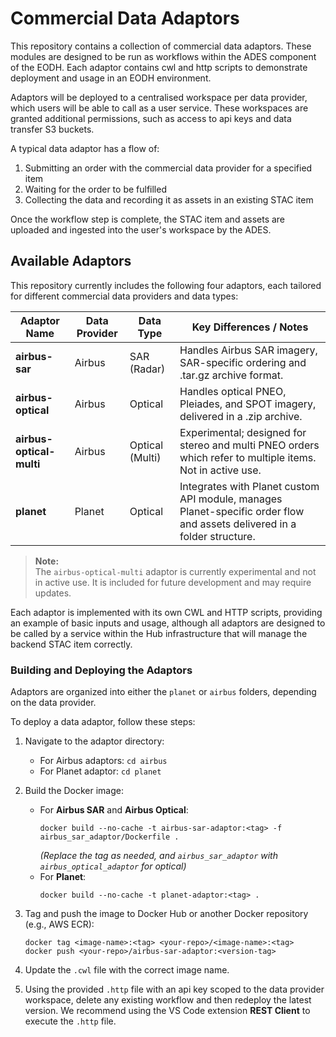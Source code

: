 # Commercial Data Adaptors

This repository contains a collection of commercial data adaptors. These modules are designed to be run as workflows within the ADES component of the EODH. Each adaptor contains cwl and http scripts to demonstrate deployment and usage in an EODH environment. 

Adaptors will be deployed to a centralised workspace per data provider, which users will be able to call as a user service. These workspaces are granted additional permissions, such as access to api keys and data transfer S3 buckets.

A typical data adaptor has a flow of:
1. Submitting an order with the commercial data provider for a specified item
2. Waiting for the order to be fulfilled
3. Collecting the data and recording it as assets in an existing STAC item

Once the workflow step is complete, the STAC item and assets are uploaded and ingested into the user's workspace by the ADES.

## Available Adaptors

This repository currently includes the following four adaptors, each tailored for different commercial data providers and data types:

| Adaptor Name         | Data Provider | Data Type         | Key Differences / Notes                                      |
|----------------------|--------------|-------------------|--------------------------------------------------------------|
| **airbus-sar**       | Airbus       | SAR (Radar)       | Handles Airbus SAR imagery, SAR-specific ordering and .tar.gz archive format. |
| **airbus-optical**   | Airbus       | Optical           | Handles optical PNEO, Pleiades, and SPOT imagery, delivered in a .zip archive. |
| **airbus-optical-multi** | Airbus   | Optical (Multi)   | Experimental; designed for stereo and multi PNEO orders which refer to multiple items. Not in active use. |
| **planet**           | Planet       | Optical           | Integrates with Planet custom API module, manages Planet-specific order flow and assets delivered in a folder structure.        |

> **Note:**  
> The `airbus-optical-multi` adaptor is currently experimental and not in active use. It is included for future development and may require updates.

Each adaptor is implemented with its own CWL and HTTP scripts, providing an example of basic inputs and usage, although all adaptors are designed to be called by a service within the Hub infrastructure that will manage the backend STAC item correctly.

### Building and Deploying the Adaptors

Adaptors are organized into either the `planet` or `airbus` folders, depending on the data provider.

To deploy a data adaptor, follow these steps:

1. Navigate to the adaptor directory:
   - For Airbus adaptors: `cd airbus`
   - For Planet adaptor: `cd planet`

2. Build the Docker image:
   - For **Airbus SAR** and **Airbus Optical**:
     ```
     docker build --no-cache -t airbus-sar-adaptor:<tag> -f airbus_sar_adaptor/Dockerfile .
     ```
     *(Replace the tag as needed, and `airbus_sar_adaptor` with `airbus_optical_adaptor` for optical)*
   - For **Planet**:
     ```
     docker build --no-cache -t planet-adaptor:<tag> .
     ```
3. Tag and push the image to Docker Hub or another Docker repository (e.g., AWS ECR):
   ```
   docker tag <image-name>:<tag> <your-repo>/<image-name>:<tag>
   docker push <your-repo>/airbus-sar-adaptor:<version-tag>
   ```
4. Update the `.cwl` file with the correct image name.
5. Using the provided `.http` file with an api key scoped to the data provider workspace, delete any existing workflow and then redeploy the latest version. We recommend using the VS Code extension **REST Client** to execute the `.http` file.
